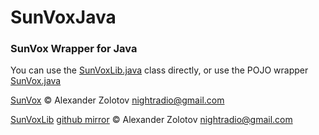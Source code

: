# SunVoxJava
### SunVox Wrapper for Java


You can use the [SunVoxLib.java](https://github.com/Technus/SunVoxJava/blob/master/src/main/java/com/github/technus/sunvoxlib/SunVoxLib.java) class directly, 
or use the POJO wrapper [SunVox.java](https://github.com/Technus/SunVoxJava/blob/master/src/main/java/com/github/technus/sunvoxlib/model/SunVox.java)


[SunVox](https://warmplace.ru/soft/sunvox/) © Alexander Zolotov nightradio@gmail.com

[SunVoxLib](https://warmplace.ru/soft/sunvox/sunvox_lib.php) [github mirror](https://github.com/warmplace/sunvox_dll) © Alexander Zolotov nightradio@gmail.com


